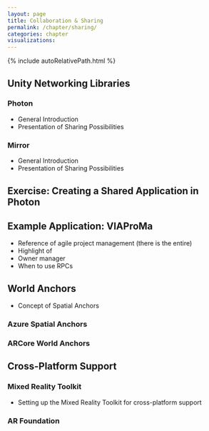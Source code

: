 ```yaml
---
layout: page
title: Collaboration & Sharing
permalink: /chapter/sharing/
categories: chapter
visualizations:
---
```


{% include autoRelativePath.html %}

## Unity Networking Libraries

### Photon

- General Introduction
- Presentation of Sharing Possibilities

### Mirror

- General Introduction
- Presentation of Sharing Possibilities

## Exercise: Creating a Shared Application in Photon

## Example Application: VIAProMa

- Reference of agile project management (there is the entire)
- Highlight of 
- Owner manager
- When to use RPCs

## World Anchors

- Concept of Spatial Anchors

### Azure Spatial Anchors

### ARCore World Anchors

## Cross-Platform Support

### Mixed Reality Toolkit

- Setting up the Mixed Reality Toolkit for cross-platform support

### AR Foundation